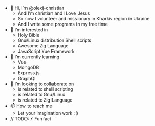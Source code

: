 - 👋 Hi, I’m @olexij-christian
  - And I’m christian and I Love Jesus
  - So now I volunteer and missionary in Kharkiv region in Ukraine
  - And I write some programs in my free time
- 👀 I’m interested in
  - Holy Bible
  - Gnu/Linux distribution Shell scripts
  - Awesome Zig Language
  - JavaScript Vue Framework
- 🌱 I’m currently learning
  - Vue
  - MongoDB
  - Express.js
  - GraphQl
- 💞️ I’m looking to collaborate on
  - is related to shell scripting
  - is related to Gnu/Linux
  - is related to Zig Language 
- 📫 How to reach me
  - Let your imagination work : )
- // TODO: ⚡ Fun fact
